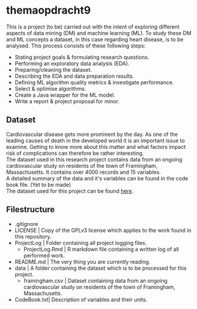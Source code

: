 # themaopdracht9

This is a project (to be) carried out with the intent of exploring different aspects of data mining (DM) and machine learning (ML).
To study these DM and ML concepts a dataset, in this case regarding heart disease, is to be analysed. This process consists of these following steps:
- Stating project goals & formulating research questions.
- Performing an exploratory data analysis (EDA).
- Preparing/cleaning the dataset.
- Describing the EDA and data preparation results.
- Defining ML algorithm quality metrics & investigate performance.
- Select & optimise algorithms.
- Create a Java wrapper for the ML model. 
- Write a report & project proposal for minor.

## Dataset

Cardiovascular disease gets more prominent by the day. As one of the leading causes of death in the developed world it is an important issue to examine. Getting to know more about this matter and what factors impact risk of complications can therefore be rather interesting.  
The dataset used in this research project contains data from an ongoing cardiovascular study on residents of the town of Framingham, Massachusetts. It contains over 4000 records and 15 variables.  
A detailed summary of the data and it's variables can be found in the code book file. (Yet to be made)  
The dataset used for this project can be found [here](https://www.kaggle.com/datasets/dileep070/heart-disease-prediction-using-logistic-regression).

## Filestructure 
- .gitignore 
- LICENSE     | Copy of the GPLv3 license which applies to the work found in this repository.
- ProjectLog  | Folder containing all project logging files.
  - ProjectLog.Rmd | R markdown file containing a written log of all performed work.
- README.md   | The very thing you are currently reading.
- data        | A folder containing the dataset which is to be processed for this project.
  - framingham.csv | Dataset containing data from an ongoing cardiovascular study on residents of the town of Framingham, Massachusetts.
- CodeBook.txt| Description of variables and their units.
